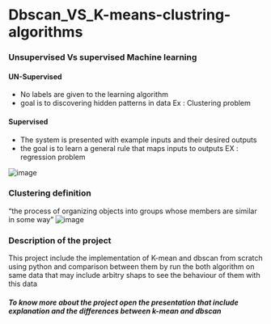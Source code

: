 # Dbscan_VS_K-means-clustring-algorithms
### Unsupervised Vs supervised Machine learning 
#### UN-Supervised
- No labels are given to the learning algorithm
- goal is to discovering hidden patterns in data 
Ex : Clustering problem

#### Supervised
- The system is presented with example inputs and their desired outputs
- the goal is to learn a general rule that maps inputs to outputs
EX : regression problem

![image](https://user-images.githubusercontent.com/32541520/155149451-1f213a19-5c9f-4411-983e-e09ddc906f25.png)

### Clustering definition
“the process of organizing objects into groups whose members are similar in some way”
![image](https://user-images.githubusercontent.com/32541520/155150814-54295d1b-3dfd-435e-928f-a2513d6406ab.png)

### Description of the project
This project include the implementation of K-mean and dbscan from scratch using python and comparison between them by run the both algorithm on same data that may include arbitry shaps to see the behaviour of them with this data

 ##### To know more about the project open the presentation that include explanation and the differences between k-mean and dbscan 

